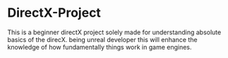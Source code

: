 # DirectX-Project
This is a beginner directX project solely made for understanding absolute basics of the direcX. being unreal developer this will enhance the knowledge of how fundamentally things work in game engines.
